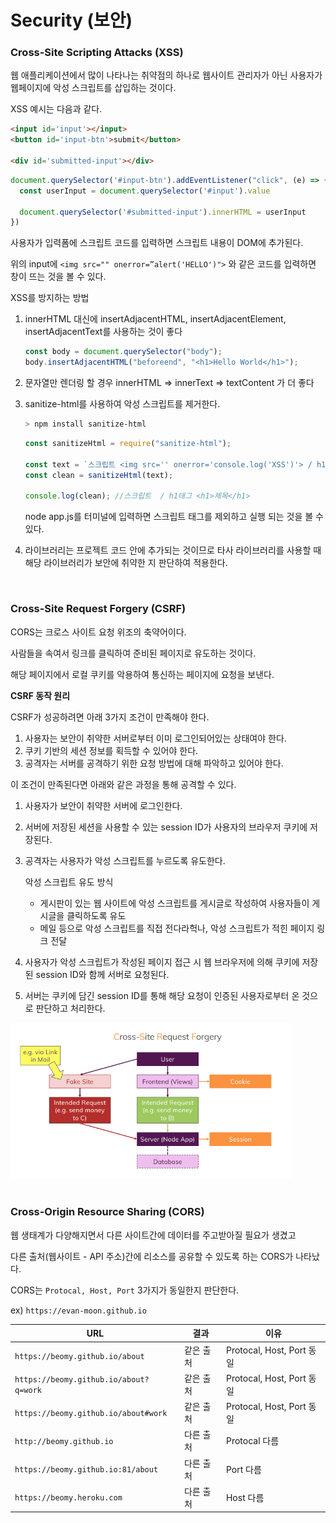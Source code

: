 # Security (보안)

### Cross-Site Scripting Attacks (XSS)

웹 애플리케이션에서 많이 나타나는 취약점의 하나로 웹사이트 관리자가 아닌 사용자가 웹페이지에 악성 스크립트를 삽입하는 것이다.

XSS 예시는 다음과 같다.

```html
<input id='input'></input>
<button id='input-btn'>submit</button>

<div id='submitted-input'></div>
```

```jsx
document.querySelector('#input-btn').addEventListener("click", (e) => {
  const userInput = document.querySelector('#input').value

  document.querySelector('#submitted-input').innerHTML = userInput
})
```

사용자가 입력폼에 스크립트 코드를 입력하면 스크립트 내용이 DOM에 추가된다.

위의 input에 `<img src="" onerror=”alert('HELLO')">` 와 같은 코드를 입력하면 창이 뜨는 것을 볼 수 있다.

XSS를 방지하는 방법

1. innerHTML 대신에 insertAdjacentHTML, insertAdjacentElement, insertAdjacentText를 사용하는 것이 좋다
    ```jsx
    const body = document.querySelector("body");
    body.insertAdjacentHTML("beforeend", "<h1>Hello World</h1>");
    ```

2. 문자열만 렌더링 할 경우 innerHTML ⇒ innerText ⇒ textContent 가 더 좋다
2. sanitize-html를 사용하여 악성 스크립트를 제거한다.

    ```powershell
    > npm install sanitize-html
    ```

    ```jsx
    const sanitizeHtml = require("sanitize-html");
    
    const text = `스크립트 <img src='' onerror='console.log('XSS')'> / h1태그 <h1>제목</h1>`;
    const clean = sanitizeHtml(text);
    
    console.log(clean); //스크립트  / h1태그 <h1>제목</h1>
    ```

   node app.js를 터미널에 입력하면 스크립트 태그를 제외하고 실행 되는 것을 볼 수 있다.

3. 라이브러리는 프로젝트 코드 안에 추가되는 것이므로 타사 라이브러리를 사용할 때 해당 라이브러리가 보안에 취약한 지 판단하여 적용한다.

<br>

### Cross-Site Request Forgery (CSRF)

CORS는 크로스 사이트 요청 위조의 축약어이다.

사람들을 속여서 링크를 클릭하여 준비된 페이지로 유도하는 것이다.

해당 페이지에서 로컬 쿠키를 악용하여 통신하는 페이지에 요청을 보낸다.

**CSRF 동작 원리**

CSRF가 성공하려면 아래 3가지 조건이 만족해야 한다.

1. 사용자는 보안이 취약한 서버로부터 이미 로그인되어있는 상태여야 한다.
2. 쿠키 기반의 세션 정보를 획득할 수 있어야 한다.
3. 공격자는 서버를 공격하기 위한 요청 방법에 대해 파악하고 있어야 한다.

이 조건이 만족된다면 아래와 같은 과정을 통해 공격할 수 있다.

1. 사용자가 보안이 취약한 서버에 로그인한다.
2. 서버에 저장된 세션을 사용할 수 있는 session ID가 사용자의 브라우저 쿠키에 저장된다.
3. 공격자는 사용자가 악성 스크립트를 누르도록 유도한다.

   악성 스크립트 유도 방식

    - 게시판이 있는 웹 사이트에 악성 스크립트를 게시글로 작성하여 사용자들이 게시글을 클릭하도록 유도
    - 메일 등으로 악성 스크립트를 직접 전다라헉나, 악성 스크립트가 적힌 페이지 링크 전달
4. 사용자가 악성 스크립트가 작성된 페이지 접근 시 웹 브라우저에 의해 쿠키에 저장된 session ID와 함께 서버로 요청된다.
5. 서버는 쿠키에 담긴 session ID를 통해 해당 요청이 인증된 사용자로부터 온 것으로 판단하고 처리한다.

<img src="../assets/WEB/CSRF.png" width="450">
<br><br>

### Cross-Origin Resource Sharing (CORS)

웹 생태계가 다양해지면서 다른 사이트간에 데이터를 주고받아질 필요가 생겼고

다른 출처(웹사이트 - API 주소)간에 리소스를 공유할 수 있도록 하는 CORS가 나타났다.

CORS는 `Protocal, Host, Port` 3가지가 동일한지 판단한다.

ex) `https://evan-moon.github.io`

| URL | 결과 | 이유 |
| --- | --- | --- |
| `https://beomy.github.io/about` | 같은 출처 | Protocal, Host, Port 동일 |
| `https://beomy.github.io/about?q=work` | 같은 출처 | Protocal, Host, Port 동일 |
| `https://beomy.github.io/about#work` | 같은 출처 | Protocal, Host, Port 동일 |
| `http://beomy.github.io` | 다른 출처 | Protocal 다름 |
| `https://beomy.github.io:81/about` | 다른 출처 | Port 다름 |
| `https://beomy.heroku.com` | 다른 출처 | Host 다름 |